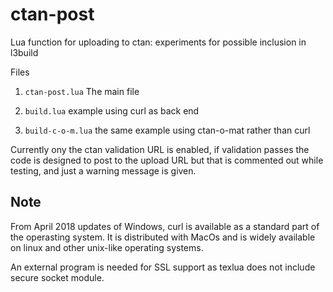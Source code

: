 # ctan-post
Lua  function for uploading to ctan: experiments for possible inclusion in l3build

Files

1. `ctan-post.lua` The main file

2. `build.lua` example using curl as back end

3. `build-c-o-m.lua` the same example using ctan-o-mat rather than curl

Currently ony the ctan validation URL is enabled, if validation passes the code is
designed to post to the upload URL but that is commented out while testing, and
just a warning message is given.

## Note
From April 2018 updates of Windows, curl is available as a standard part of the operasting system. It is distributed with MacOs and is widely available on linux and other unix-like operating systems.

An external program is needed for SSL support as texlua does not include secure socket module.

